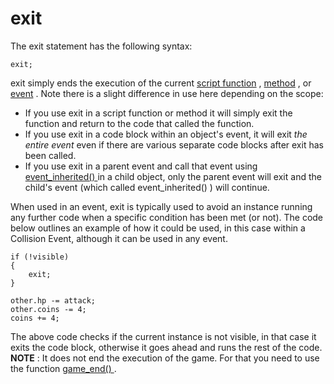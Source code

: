 # exit

The exit statement has the following syntax:

``` gml
exit;
```

exit simply ends the execution of the current
[script function](../Script_Functions) ,
[method](../Method_Variables) , or
[event](../../../The_Asset_Editors/Object_Properties/Object_Events)
. Note there is a slight difference in use here depending on the scope:

-   If you use exit in a script function or method it will simply exit
    the function and return to the code that called the function.
-   If you use exit in a code block within an object's event, it will
    exit *the entire event* even if there are various separate code
    blocks after exit has been called.
-   If you use exit in a parent event and call that event using [
    event_inherited()
    ](../../GML_Reference/Asset_Management/Objects/Object_Events/event_inherited)
    in a child object, only the parent event will exit and the child's
    event (which called event_inherited() ) will continue.

When used in an event, exit is typically used to avoid an instance
running any further code when a specific condition has been met (or
not). The code below outlines an example of how it could be used, in
this case within a Collision Event, although it can be used in any
event.

``` gml
if (!visible)
{
    exit;
}

other.hp -= attack;
other.coins -= 4;
coins += 4;
```

The above code checks if the current instance is not visible, in that
case it exits the code block, otherwise it goes ahead and runs the rest
of the code. **NOTE** : It does not end the execution of the game. For
that you need to use the function [ game_end()
](../../GML_Reference/General_Game_Control/game_end) .
